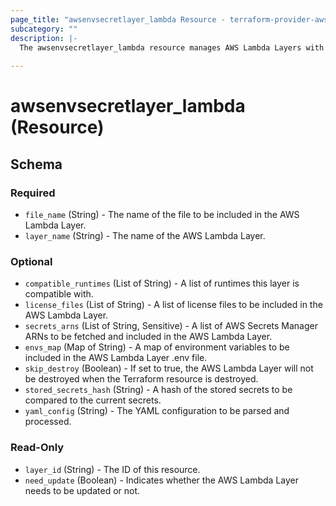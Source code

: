 ```yaml
---
page_title: "awsenvsecretlayer_lambda Resource - terraform-provider-awsenvsecretlayer"
subcategory: ""
description: |- 
  The awsenvsecretlayer_lambda resource manages AWS Lambda Layers with environment variables and secrets from AWS Secrets Manager.
  
---
```


# awsenvsecretlayer_lambda (Resource)

<!-- schema generated by tfplugindocs -->
## Schema

### Required

- `file_name` (String) - The name of the file to be included in the AWS Lambda Layer.
- `layer_name` (String) - The name of the AWS Lambda Layer.

### Optional

- `compatible_runtimes` (List of String) - A list of runtimes this layer is compatible with.
- `license_files` (List of String) - A list of license files to be included in the AWS Lambda Layer.
- `secrets_arns` (List of String, Sensitive) - A list of AWS Secrets Manager ARNs to be fetched and included in the AWS Lambda Layer.
- `envs_map` (Map of String) -  A map of environment variables to be included in the AWS Lambda Layer .env file. 
- `skip_destroy` (Boolean) - If set to true, the AWS Lambda Layer will not be destroyed when the Terraform resource is destroyed.
- `stored_secrets_hash` (String) - A hash of the stored secrets to be compared to the current secrets.
- `yaml_config` (String) - The YAML configuration to be parsed and processed.

### Read-Only

- `layer_id` (String) - The ID of this resource.
- `need_update` (Boolean) - Indicates whether the AWS Lambda Layer needs to be updated or not.

